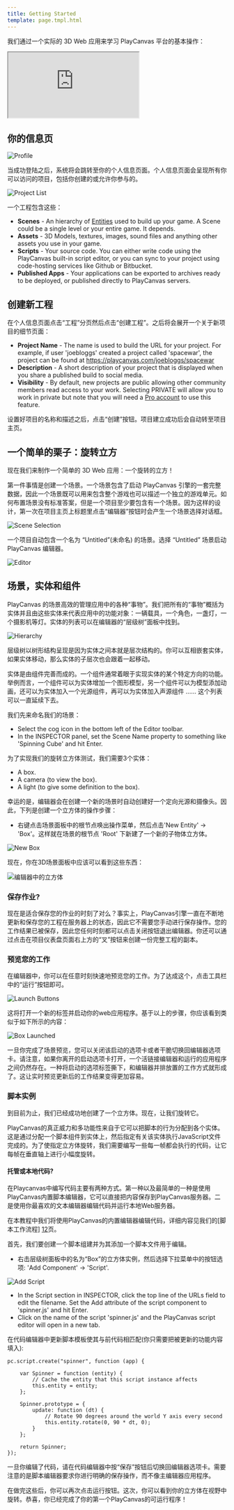 ```yaml
---
title: Getting Started
template: page.tmpl.html
---
```


我们通过一个实际的 3D Web 应用来学习 PlayCanvas 平台的基本操作：

<iframe  src="https://playcanv.as/b/fPYP6Swg/" allowfullscreen></iframe>

## 你的信息页

![Profile][1]

当成功登陆之后，系统将会跳转至你的个人信息页面。个人信息页面会呈现所有你可以访问的项目，包括你创建的或允许你参与的。

![Project List][2]

一个工程包含这些：

* **Scenes** - An hierarchy of [Entities][3] used to build up your game. A Scene could be a single level or your entire game. It depends.
* **Assets** - 3D Models, textures, images, sound files and anything other assets you use in your game.
* **Scripts** - Your source code. You can either write code using the PlayCanvas built-in script editor, or you can sync to your project using code-hosting services like Github or Bitbucket.
* **Published Apps** - Your applications can be exported to archives ready to be deployed, or published directly to PlayCanvas servers.

## 创建新工程

在个人信息页面点击“工程”分页然后点击“创建工程”。之后将会展开一个关于新项目的细节页面：

* **Project Name** - The name is used to build the URL for your project. For example, if user 'joebloggs' created a project called 'spacewar', the project can be found at https://playcanvas.com/joebloggs/spacewar
* **Description** - A short description of your project that is displayed when you share a published build to social media.
* **Visibility** - By default, new projects are public allowing other community members read access to your work. Selecting PRIVATE will allow you to work in private but note that you will need a [Pro account][4] to use this feature.

设置好项目的名称和描述之后，点击“创建”按钮。项目建立成功后会自动转至项目主页。

## 一个简单的栗子：旋转立方

现在我们来制作一个简单的 3D Web 应用：一个旋转的立方！

第一件事情是创建一个场景。一个场景包含了启动 PlayCanvas 引擎的一套完整数据，因此一个场景既可以用来包含整个游戏也可以描述一个独立的游戏单元。如何布置场景没有标准答案，但是一个项目至少要包含有一个场景。因为这样的设计，第一次在项目主页上标题里点击“编辑器”按钮时会产生一个场景选择对话框。

![Scene Selection][5]

一个项目自动包含一个名为 “Untitled”(未命名) 的场景。选择 “Untitled” 场景启动 PlayCanvas 编辑器。

![Editor][6]

## 场景，实体和组件

PlayCanvas 的场景高效的管理应用中的各种“事物”。我们把所有的“事物”概括为实体并且由这些实体来代表应用中的功能对象：一辆载具，一个角色，一盏灯，一个摄影机等灯。实体的列表可以在编辑器的“层级树”面板中找到。

![Hierarchy][7]

层级树以树形结构呈现是因为实体之间本就是层次结构的。你可以互相嵌套实体，如果实体移动，那么实体的子层次也会跟着一起移动。

实体是由组件完善而成的。一个组件通常着眼于实现实体的某个特定方向的功能。举例而言，一个组件可以为实体增加一个图形模型，另一个组件可以为模型添加动画，还可以为实体加入一个光源组件，再可以为实体加入声源组件 …… 这个列表可以一直延续下去。

我们先来命名我们的场景：

* Select the cog icon in the bottom left of the Editor toolbar.
* In the INSPECTOR panel, set the Scene Name property to something like 'Spinning Cube' and hit Enter.

为了实现我们的旋转立方体测试，我们需要3个实体：

* A box.
* A camera (to view the box).
* A light (to give some definition to the box).

幸运的是，编辑器会在创建一个新的场景时自动创建好一个定向光源和摄像头。因此，下列是创建一个立方体的操作步骤：

* 右键点击场景面板中的根节点唤出操作菜单，然后点击'New Entity' -> 'Box'。这样就在场景的根节点 'Root' 下新建了一个新的子物体立方体。

![New Box][8]

现在，你在3D场景面板中应该可以看到这些东西：

![编辑器中的立方体][9]

### 保存作业?

现在是适合保存您的作业的时刻了对么？事实上，PlayCanvas引擎一直在不断地更新和保存您的工程在服务器上的状态，因此它不需要您手动进行保存操作。您的工作结果已被保存，因此您任何时刻都可以点击关闭按钮退出编辑器。你还可以通过点击在项目仪表盘页面右上方的“叉”按钮来创建一份完整工程的副本。

### 预览您的工作

在编辑器中，你可以在任意时刻快速地预览您的工作。为了达成这个，点击工具栏中的“运行”按钮即可。

![Launch Buttons][10]

这将打开一个新的标签并启动你的web应用程序。基于以上的步骤，你应该看到类似于如下所示的内容：

![Box Launched][11]

一旦你完成了场景预览，您可以关闭该启动的选项卡或者干脆切换回编辑器选项卡。请注意，如果你离开的启动选项卡打开，一个活链接编辑器和运行的应用程序之间仍然存在。一种将启动的选项标签撕下，和编辑器并排放置的工作方式就形成了。这让实时预览更新后的工作结果变得更加容易。

### 脚本实例

到目前为止，我们已经成功地创建了一个立方体。现在，让我们旋转它。

PlayCanvas的真正威力和多功能性来自于它可以把脚本的行为分配到各个实体。这是通过分配一个脚本组件到实体上，然后指定有关该实体执行JavaScript文件完成的。为了使指定立方体旋转，我们需要编写一些每一帧都会执行的代码，让它每帧在垂直轴上进行小幅度旋转。

#### 托管或本地代码?

在Playcanvas中编写代码主要有两种方式。第一种以及最简单的一种是使用PlayCanvas内置脚本编辑器，它可以直接把内容保存到PlayCanvas服务器。二是使用你最喜欢的文本编辑器编辑代码并运行本地Web服务器。

在本教程中我们将使用PlayCanvas的内置编辑器编辑代码，详细内容见我们的[脚本工作流程] [12]页。

首先，我们要创建一个脚本组建并为其添加一个脚本文件用于编辑。

* 右击层级树面板中的名为“Box”的立方体实例，然后选择下拉菜单中的按钮选项: 'Add Component' -> 'Script'.

![Add Script][13]

* In the Script section in INSPECTOR, click the top line of the URLs field to edit the filename. Set the Add attribute of the script component to 'spinner.js' and hit Enter.
* Click on the name of the script 'spinner.js' and the PlayCanvas script editor will open in a new tab.

在代码编辑器中更新脚本模板使其与前代码相匹配(你只需要把被更新的功能内容填入):

~~~javascript~~~
pc.script.create("spinner", function (app) {

    var Spinner = function (entity) {
        // Cache the entity that this script instance affects
        this.entity = entity;
    };

    Spinner.prototype = {
        update: function (dt) {
            // Rotate 90 degrees around the world Y axis every second
            this.entity.rotate(0, 90 * dt, 0);
        }
    };

    return Spinner;
});
~~~

一旦你编辑了代码，请在代码编辑器中按“保存”按钮后切换回编辑器选项卡。需要注意的是脚本编辑器要求你进行明确的保存操作，而不像主编辑器应用程序。

在做完这些后，你可以再次点击运行按钮。这次，你可以看到你的立方体在视野中旋转。恭喜，你已经完成了你的第一个PlayCanvas的可运行程序！

[1]: /images/platform/profile.png "Profile"
[2]: /images/platform/project_list.jpg "Project List"
[3]: /user-manual/glossary/#entity
[4]: https://playcanvas.com/plans
[5]: /images/getting_started/scene_selection.png "Scene Selection"
[6]: /images/getting_started/editor.png "Editor"
[7]: /images/getting_started/hierarchy.png "Hierarchy"
[8]: /images/getting_started/new_box.png "New Box"
[9]: /images/getting_started/box_in_editor.png "Box In Editor"
[10]: /images/getting_started/launch_buttons.png "Launch Buttons"
[11]: /images/getting_started/box_launched.png "Box Launched"
[12]: /user-manual/scripting/workflow/ "Scripting Workflow"
[13]: /images/getting_started/add_script.png "Add Script"

